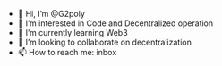 - 👋 Hi, I’m @G2poly
- 👀 I’m interested in Code and Decentralized operation
- 🌱 I’m currently learning Web3  
- 💞️ I’m looking to collaborate on decentralization
- 📫 How to reach me: inbox

<!---
G2poly/G2poly is a ✨ special ✨ repository because its `README.md` (this file) appears on your GitHub profile.
You can click the Preview link to take a look at your changes.
--->
